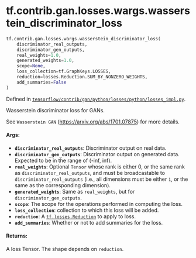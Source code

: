 <div itemscope itemtype="http://developers.google.com/ReferenceObject">
<meta itemprop="name" content="tf.contrib.gan.losses.wargs.wasserstein_discriminator_loss" />
<meta itemprop="path" content="Stable" />
</div>

# tf.contrib.gan.losses.wargs.wasserstein_discriminator_loss

``` python
tf.contrib.gan.losses.wargs.wasserstein_discriminator_loss(
    discriminator_real_outputs,
    discriminator_gen_outputs,
    real_weights=1.0,
    generated_weights=1.0,
    scope=None,
    loss_collection=tf.GraphKeys.LOSSES,
    reduction=losses.Reduction.SUM_BY_NONZERO_WEIGHTS,
    add_summaries=False
)
```



Defined in [`tensorflow/contrib/gan/python/losses/python/losses_impl.py`](https://www.tensorflow.org/code/tensorflow/contrib/gan/python/losses/python/losses_impl.py).

Wasserstein discriminator loss for GANs.

See `Wasserstein GAN` (https://arxiv.org/abs/1701.07875) for more details.

#### Args:

* <b>`discriminator_real_outputs`</b>: Discriminator output on real data.
* <b>`discriminator_gen_outputs`</b>: Discriminator output on generated data. Expected
    to be in the range of (-inf, inf).
* <b>`real_weights`</b>: Optional `Tensor` whose rank is either 0, or the same rank as
    `discriminator_real_outputs`, and must be broadcastable to
    `discriminator_real_outputs` (i.e., all dimensions must be either `1`, or
    the same as the corresponding dimension).
* <b>`generated_weights`</b>: Same as `real_weights`, but for
    `discriminator_gen_outputs`.
* <b>`scope`</b>: The scope for the operations performed in computing the loss.
* <b>`loss_collection`</b>: collection to which this loss will be added.
* <b>`reduction`</b>: A <a href="../../../../../tf/losses/Reduction.md"><code>tf.losses.Reduction</code></a> to apply to loss.
* <b>`add_summaries`</b>: Whether or not to add summaries for the loss.


#### Returns:

A loss Tensor. The shape depends on `reduction`.
